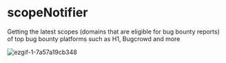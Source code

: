 # scopeNotifier
Getting the latest scopes (domains that are eligible for bug bounty reports) of top bug bounty platforms such as H1, Bugcrowd and more

![ezgif-1-7a57a19cb348](https://user-images.githubusercontent.com/67857068/145679335-7464fd2b-9b54-4a3e-af70-c9cc11c7f22d.gif)
